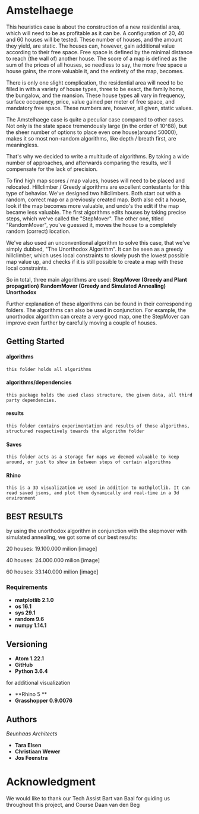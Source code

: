 # Amstelhaege
This heuristics case is about the construction of a new residential area, which will need to be as profitable as it can be. A configuration of 20, 40 and 60 houses will be tested. These number of houses, and the amount they yield, are static. The houses can, however, gain additional value according to their free space. Free space is defined by the minimal distance to reach (the wall of) another house. The score of a map is defined as the sum of the prices of all houses, so needless to say, the more free space a house gains, the more valuable it, and the entirety of the map, becomes.

There is only one slight complication, the residential area will need to be filled in with a variety of house types, three to be exact, the family home, the bungalow, and the mansion. These house types all vary in frequency, surface occupancy, price, value gained per meter of free space, and mandatory free space. These numbers are, however, all given, static values.

The Amstelhaege case is quite a peculiar case compared to other cases. Not only
is the state space tremendously large (in the order of 10^88), but the sheer number of options to place
even one house(around 50000), makes it so most non-random algorithms, like depth / breath first, are meaningless.

That's why we decided to write a multitude of algorithms. By taking a wide number of approaches, and afterwards comparing the results, we'll compensate for the lack of precision.

To find high map scores / map values, houses will need to be placed and relocated. Hillclimber / Greedy algorithms are excellent contestants for this type of behavior. We've designed two hillclimbers. Both start out with a random, correct map or a previously created map. Both also edit a house, look if the map becomes more valuable, and undo's the edit if the map became less valuable. The first algorithms edits houses by taking precise steps, which we've called the "StepMover". The other one, titled "RandomMover", you've guessed it, moves the house to a completely random (correct) location.

We've also used an unconventional algorithm to solve this case, that we've simply dubbed, "The Unorthodox Algorithm". It can be seen as a greedy hillclimber, which uses local constraints to slowly push the lowest possible map value up, and checks if it is still possible to create a map with these local constraints.

So in total, three main algorithms are used:
**StepMover (Greedy and Plant propagation)**
**RandomMover  (Greedy and Simulated Annealing)**
**Unorthodox**

Further explanation of these algorithms can be found in their corresponding folders. The algorithms can also be used in conjunction. For example, the unorthodox algorithm can create a very good map, one the StepMover can improve even further by carefully moving a couple of houses.

## Getting Started

#### algorithms
    this folder holds all algorithms
#### algorithms/dependencies
    this package holds the used class structure, the given data, all third party dependencies.
#### results
    this folder contains experimentation and results of those algorithms, structured respectively towards the algorithm folder
#### Saves
    this folder acts as a storage for maps we deemed valuable to keep around, or just to show in between steps of certain algorithms
#### Rhino
    this is a 3D visualization we used in addition to mathplotlib. It can read saved jsons, and plot them dynamically and real-time in a 3d environment

## BEST RESULTS
by using the unorthodox algorithm in conjunction with the stepmover with simulated annealing, we got some of our best results:

20 houses:
    19.100.000 milion
    [image]

40 houses:
    24.000.000 milion
    [image]

60 houses:
    33.140.000 milion
    [image]

### Requirements
* **matplotlib 2.1.0**
* **os 16.1**
* **sys 29.1**
* **random 9.6**
* **numpy 1.14.1**

## Versioning
* **Atom 1.22.1**
* **GitHub**
* **Python 3.6.4**

for additional visualization
* **Rhino 5 **
* **Grasshopper 0.9.0076**

## Authors
*Beunhaas Architects*
* **Tara Elsen**
* **Christiaan Wewer**
* **Jos Feenstra**

# Acknowledgment
We would like to thank our Tech Assist Bart van Baal for guiding us throughout this project, and Course Daan van den Beg
